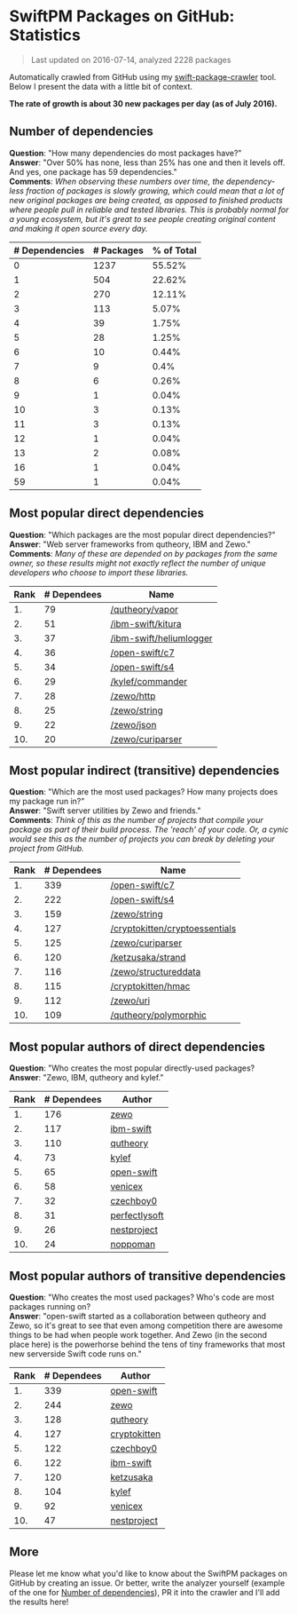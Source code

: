 
# SwiftPM Packages on GitHub: Statistics

> Last updated on 2016-07-14, analyzed 2228 packages

Automatically crawled from GitHub using my [swift-package-crawler](https://github.com/czechboy0/swift-package-crawler) tool. Below I present the data with a little bit of context.

**The rate of growth is about 30 new packages per day (as of July 2016).**

## Number of dependencies
**Question**: "How many dependencies do most packages have?"  
**Answer**: "Over 50% has none, less than 25% has one and then it levels off. And yes, one package has 59 dependencies."  
**Comments**: *When observing these numbers over time, the dependency-less fraction of packages is slowly growing, which could mean that a lot of new original packages are being created, as opposed to finished products where people pull in reliable and tested libraries. This is probably normal for a young ecosystem, but it's great to see people creating original content and making it open source every day.*

| # Dependencies | # Packages | % of Total |
| --- | --- | --- |
|   0 | 1237 | 55.52% |
|   1 | 504 | 22.62% |
|   2 | 270 | 12.11% |
|   3 | 113 |  5.07% |
|   4 |  39 |  1.75% |
|   5 |  28 |  1.25% |
|   6 |  10 |  0.44% |
|   7 |   9 |   0.4% |
|   8 |   6 |  0.26% |
|   9 |   1 |  0.04% |
|  10 |   3 |  0.13% |
|  11 |   3 |  0.13% |
|  12 |   1 |  0.04% |
|  13 |   2 |  0.08% |
|  16 |   1 |  0.04% |
|  59 |   1 |  0.04% |


## Most popular direct dependencies
**Question**: "Which packages are the most popular direct dependencies?"  
**Answer**: "Web server frameworks from qutheory, IBM and Zewo."  
**Comments**: *Many of these are depended on by packages from the same owner, so these results might not exactly reflect the number of unique developers who choose to import these libraries.*  

| Rank | # Dependees | Name |
| --- | --- | --- |
|   1. |  79 | [/qutheory/vapor](https://github.com/qutheory/vapor) |
|   2. |  51 | [/ibm-swift/kitura](https://github.com/ibm-swift/kitura) |
|   3. |  37 | [/ibm-swift/heliumlogger](https://github.com/ibm-swift/heliumlogger) |
|   4. |  36 | [/open-swift/c7](https://github.com/open-swift/c7) |
|   5. |  34 | [/open-swift/s4](https://github.com/open-swift/s4) |
|   6. |  29 | [/kylef/commander](https://github.com/kylef/commander) |
|   7. |  28 | [/zewo/http](https://github.com/zewo/http) |
|   8. |  25 | [/zewo/string](https://github.com/zewo/string) |
|   9. |  22 | [/zewo/json](https://github.com/zewo/json) |
|  10. |  20 | [/zewo/curiparser](https://github.com/zewo/curiparser) |


## Most popular indirect (transitive) dependencies
**Question**: "Which are the most used packages? How many projects does my package run in?"  
**Answer**: "Swift server utilities by Zewo and friends."  
**Comments**: *Think of this as the number of projects that compile your package as part of their build process. The 'reach' of your code. Or, a cynic would see this as the number of projects you can break by deleting your project from GitHub.*  

| Rank | # Dependees | Name |
| --- | --- | --- |
|   1. | 339 | [/open-swift/c7](https://github.com/open-swift/c7) |
|   2. | 222 | [/open-swift/s4](https://github.com/open-swift/s4) |
|   3. | 159 | [/zewo/string](https://github.com/zewo/string) |
|   4. | 127 | [/cryptokitten/cryptoessentials](https://github.com/cryptokitten/cryptoessentials) |
|   5. | 125 | [/zewo/curiparser](https://github.com/zewo/curiparser) |
|   6. | 120 | [/ketzusaka/strand](https://github.com/ketzusaka/strand) |
|   7. | 116 | [/zewo/structureddata](https://github.com/zewo/structureddata) |
|   8. | 115 | [/cryptokitten/hmac](https://github.com/cryptokitten/hmac) |
|   9. | 112 | [/zewo/uri](https://github.com/zewo/uri) |
|  10. | 109 | [/qutheory/polymorphic](https://github.com/qutheory/polymorphic) |


## Most popular authors of direct dependencies
**Question**: "Who creates the most popular directly-used packages?  
**Answer**: "Zewo, IBM, qutheory and kylef."    

| Rank | # Dependees | Author |
| --- | --- | --- |
|   1. | 176 | [zewo](https://github.com/zewo) |
|   2. | 117 | [ibm-swift](https://github.com/ibm-swift) |
|   3. | 110 | [qutheory](https://github.com/qutheory) |
|   4. |  73 | [kylef](https://github.com/kylef) |
|   5. |  65 | [open-swift](https://github.com/open-swift) |
|   6. |  58 | [venicex](https://github.com/venicex) |
|   7. |  32 | [czechboy0](https://github.com/czechboy0) |
|   8. |  31 | [perfectlysoft](https://github.com/perfectlysoft) |
|   9. |  26 | [nestproject](https://github.com/nestproject) |
|  10. |  24 | [noppoman](https://github.com/noppoman) |


## Most popular authors of transitive dependencies
**Question**: "Who creates the most used packages? Who's code are most packages running on?  
**Answer**: "open-swift started as a collaboration between qutheory and Zewo, so it's great to see that even among competition there are awesome things to be had when people work together. And Zewo (in the second place here) is the powerhorse behind the tens of tiny frameworks that most new serverside Swift code runs on."    

| Rank | # Dependees | Author |
| --- | --- | --- |
|   1. | 339 | [open-swift](https://github.com/open-swift) |
|   2. | 244 | [zewo](https://github.com/zewo) |
|   3. | 128 | [qutheory](https://github.com/qutheory) |
|   4. | 127 | [cryptokitten](https://github.com/cryptokitten) |
|   5. | 122 | [czechboy0](https://github.com/czechboy0) |
|   6. | 122 | [ibm-swift](https://github.com/ibm-swift) |
|   7. | 120 | [ketzusaka](https://github.com/ketzusaka) |
|   8. | 104 | [kylef](https://github.com/kylef) |
|   9. |  92 | [venicex](https://github.com/venicex) |
|  10. |  47 | [nestproject](https://github.com/nestproject) |


## More
Please let me know what you'd like to know about the SwiftPM packages on GitHub by creating an issue. Or better, write the analyzer yourself (example of the one for [Number of dependencies](https://github.com/czechboy0/swift-package-crawler/blob/master/Sources/AnalyzerLib/DependencyTrees.swift)), PR it into the crawler and I'll add the results here!
